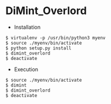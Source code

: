 DiMint_Overlord
=============
* Installation
```
$ virtualenv -p /usr/bin/python3 myenv
$ source ./myenv/bin/activate
$ python setup.py install
$ dimint_overlord
$ deactivate
```
* Execution
```
$ source ./myenv/bin/activate
$ dimint
$ dimint_overlord
$ deactivate
```
